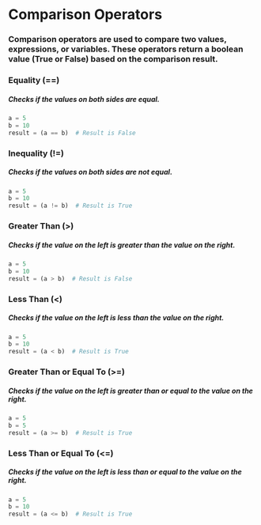 # Comparison Operators

### Comparison operators are used to compare two values, expressions, or variables. These operators return a boolean value (True or False) based on the comparison result.

### Equality (==)

##### Checks if the values on both sides are equal.

```py
a = 5
b = 10
result = (a == b)  # Result is False
```

### Inequality (!=)

##### Checks if the values on both sides are not equal.

```py
a = 5
b = 10
result = (a != b)  # Result is True
```

### Greater Than (>)

##### Checks if the value on the left is greater than the value on the right.

```py
a = 5
b = 10
result = (a > b)  # Result is False
```

### Less Than (<)

##### Checks if the value on the left is less than the value on the right.

```py
a = 5
b = 10
result = (a < b)  # Result is True
```

### Greater Than or Equal To (>=)

##### Checks if the value on the left is greater than or equal to the value on the right.

```py
a = 5
b = 5
result = (a >= b)  # Result is True
```

### Less Than or Equal To (<=)

##### Checks if the value on the left is less than or equal to the value on the right.

```py
a = 5
b = 10
result = (a <= b)  # Result is True
```
